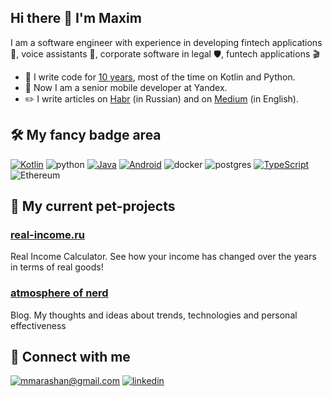 ## Hi there 👋 I'm Maxim

I am a software engineer with experience in developing fintech applications 🧰, voice assistants 🤖, corporate software in legal 🛡️, funtech applications 🎬

- 🤖 I write code for [10 years](https://www.linkedin.com/in/marashan/), most of the time on Kotlin and Python.
- 🧰 Now I am a senior mobile developer at Yandex.
- ✏️ I write articles on [Habr](https://habr.com/ru/users/mmarashan) (in Russian) and on [Medium](https://medium.com/@mmarashan) (in English).

## 🛠 My fancy badge area

[![Kotlin](https://img.shields.io/badge/Kotlin-%237F52FF.svg?logo=kotlin&logoColor=white&style=for-the-badge)](#) ![python](https://img.shields.io/badge/python%20-%2314354C.svg?&style=for-the-badge&logo=python&logoColor=white) [![Java](https://img.shields.io/badge/Java-%23ED8B00.svg?logo=openjdk&logoColor=white&style=for-the-badge)](#) [![Android](https://img.shields.io/badge/Android-3DDC84?logo=android&logoColor=white&style=for-the-badge)](#) ![docker](https://img.shields.io/badge/docker-%232496ED.svg?&style=for-the-badge&logo=docker&logoColor=white) ![postgres](https://img.shields.io/badge/postgres-%23316192.svg?&style=for-the-badge&logo=postgresql&logoColor=white) [![TypeScript](https://img.shields.io/badge/TypeScript-3178C6?logo=typescript&logoColor=fff&style=for-the-badge)](#) ![Ethereum](https://img.shields.io/badge/Ethereum-3C3C3D?style=for-the-badge&logo=Ethereum&logoColor=white)

## 🐶 My current pet-projects

### [real-income.ru](https://real-income.ru)
Real Income Calculator. See how your income has changed over the years in terms of real goods!

### [atmosphere of nerd](https://nerd-vibe.ru)
Blog. My thoughts and ideas about trends, technologies and personal effectiveness

## 🤝 Connect with me
[![mmarashan@gmail.com](https://img.shields.io/badge/mmarashan@gmail.com%20-%23E62B1E.svg?&style=for-the-badge&logo=mail.ru&logoColor=white)](mailto:mmarashan@gmail.com) [![linkedin](https://img.shields.io/badge/linkedin%20-%230077B5.svg?&style=for-the-badge&logo=linkedin&logoColor=white)](https://www.linkedin.com/in/marashan/)
